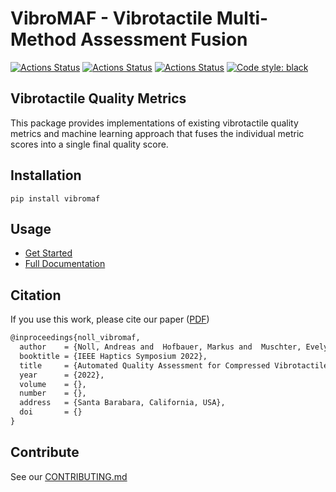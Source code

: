 # VibroMAF - Vibrotactile Multi-Method Assessment Fusion

[![Actions Status](https://github.com/hofbi/vibromaf/workflows/CI/badge.svg)](https://github.com/hofbi/vibromaf)
[![Actions Status](https://github.com/hofbi/vibromaf/workflows/Docs/badge.svg)](https://hofbi.github.io/vibromaf)
[![Actions Status](https://github.com/hofbi/vibromaf/workflows/CodeQL/badge.svg)](https://github.com/hofbi/vibromaf)
[![Code style: black](https://img.shields.io/badge/code%20style-black-000000.svg)](https://github.com/psf/black)

## Vibrotactile Quality Metrics

This package provides implementations of existing vibrotactile quality metrics and machine learning approach that fuses the individual metric scores into a single final quality score.

## Installation

```shell
pip install vibromaf
```

## Usage

* [Get Started](https://hofbi.github.io/vibromaf/get-started)
* [Full Documentation](https://hofbi.github.io/vibromaf/)

## Citation

If you use this work, please cite our paper ([PDF](https://www.researchgate.net/publication/357556145_Automated_Quality_Assessment_for_Compressed_Vibrotactile_Signals_Using_Multi-Method_Assessment_Fusion))

```tex
@inproceedings{noll_vibromaf,
  author    = {Noll, Andreas and  Hofbauer, Markus and  Muschter, Evelyn and  Li, Shu-Chen and  Steinbach, Eckehard},
  booktitle = {IEEE Haptics Symposium 2022},
  title     = {Automated Quality Assessment for Compressed Vibrotactile Signals Using Multi-Method Assessment Fusion},
  year      = {2022},
  volume    = {},
  number    = {},
  address   = {Santa Barabara, California, USA},
  doi       = {}
}
```

## Contribute

See our [CONTRIBUTING.md](CONTRIBUTING.md)

